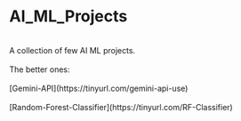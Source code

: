 # AI_ML_Projects
<p>
<br>A collection of few AI ML projects.</br>
<br>The better ones:</br>
<br>[Gemini-API](https://tinyurl.com/gemini-api-use)</br>
<br>[Random-Forest-Classifier](https://tinyurl.com/RF-Classifier)</br>
</p>
